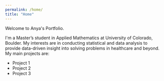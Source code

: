 ```yaml
---
permalink: /home/
title: "Home"
---
```


Welcome to Anya's Portfolio.

I'm a Master’s student in Applied Mathematics at University of Colorado, Boulder. My interests are in conducting statistical and data analysis to provide data-driven insight into solving problems in healthcare and beyond. My main projects are:
- Project 1
- Project 2
- Project 3
